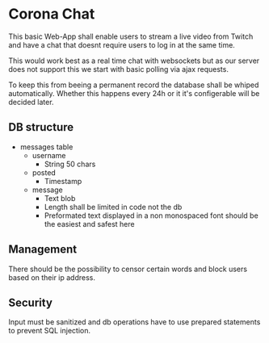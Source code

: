 # Corona Chat

This basic Web-App shall enable users to stream a live video from Twitch and have a chat that doesnt require users to log in at the same time.

This would work best as a real time chat with websockets but as our server does not support this we start with basic polling via ajax requests.

To keep this from beeing a permanent record the database shall be whiped automatically. Whether this happens every 24h or it it's configerable will be decided later.

## DB structure

- messages table
    - username
        - String 50 chars
    - posted
        - Timestamp
    - message
        - Text blob
        - Length shall be limited in code not the db
        - Preformated text displayed in a non monospaced font should be the easiest and safest here

## Management

There should be the possibility to censor certain words and block users based on their ip address.

## Security 

Input must be sanitized and db operations have to use prepared statements to prevent SQL injection.
